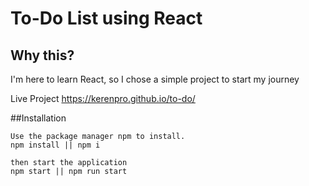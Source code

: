 # To-Do List using React
## Why this?
I'm here to learn React, so I chose a simple project to start my journey

Live Project
https://kerenpro.github.io/to-do/

##Installation
```
Use the package manager npm to install.
npm install || npm i

then start the application
npm start || npm run start
```
